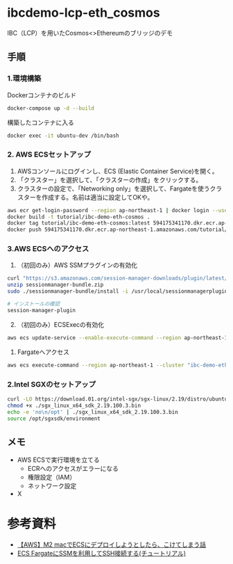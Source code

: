 # ibcdemo-lcp-eth_cosmos

IBC（LCP）を用いたCosmos&lt;>Ethereumのブリッジのデモ

## 手順

### 1.環境構築

Dockerコンテナのビルド

```bash
docker-compose up -d --build
```

構築したコンテナに入る

```bash
docker exec -it ubuntu-dev /bin/bash
```

### 2. AWS ECSセットアップ

1. AWSコンソールにログインし、ECS (Elastic Container Service)を開く。
2. 「クラスター」を選択して、「クラスターの作成」をクリックする。
3. クラスターの設定で、「Networking only」を選択して、Fargateを使うクラスターを作成する。名前は適当に設定してOKや。

```bash
aws ecr get-login-password --region ap-northeast-1 | docker login --username AWS --password-stdin 594175341170.dkr.ecr.ap-northeast-1.amazonaws.com
docker build -t tutorial/ibc-demo-eth-cosmos .
docker tag tutorial/ibc-demo-eth-cosmos:latest 594175341170.dkr.ecr.ap-northeast-1.amazonaws.com/tutorial/ibc-demo-eth-cosmos:latest
docker push 594175341170.dkr.ecr.ap-northeast-1.amazonaws.com/tutorial/ibc-demo-eth-cosmos:latest
```

### 3.AWS ECSへのアクセス

1. （初回のみ）AWS SSMプラグインの有効化

```bash
curl "https://s3.amazonaws.com/session-manager-downloads/plugin/latest/mac/sessionmanager-bundle.zip" -o "sessionmanager-bundle.zip"
unzip sessionmanager-bundle.zip
sudo ./sessionmanager-bundle/install -i /usr/local/sessionmanagerplugin -b /usr/local/bin/session-manager-plugin

# インストールの確認
session-manager-plugin
```

2. （初回のみ）ECSExecの有効化

```bash
aws ecs update-service --enable-execute-command --region ap-northeast-1 --cluster "ibc-demo-ethereum-cosmos" --service "BackendResourceStack-LcpNodeResEcsFargateService3FD40604-g8MqRRzL4tVW" | grep enableExecuteCommand
```

1. Fargateへアクセス
  
```bash
aws ecs execute-command --region ap-northeast-1 --cluster "ibc-demo-ethereum-cosmos" --task "96f1ca4c75514b4dbc64440277d50c36" --container "LcpNodeContainer" --interactive --command "/bin/sh"
```

### 2.Intel SGXのセットアップ

```bash
curl -LO https://download.01.org/intel-sgx/sgx-linux/2.19/distro/ubuntu22.04-server/sgx_linux_x64_sdk_2.19.100.3.bin
chmod +x ./sgx_linux_x64_sdk_2.19.100.3.bin
echo -e 'no\n/opt' | ./sgx_linux_x64_sdk_2.19.100.3.bin
source /opt/sgxsdk/environment
```

## メモ

* AWS ECSで実行環境を立てる
  * ECRへのアクセスがエラーになる
  * 権限設定（IAM）
  * ネットワーク設定
* X

# 参考資料

* [【AWS】M2 macでECSにデプロイしようとしたら、こけてしまう話](https://note.com/ryuone/n/nfae3cc204880)
* [ECS FargateにSSMを利用してSSH接続する(チュートリアル)](https://qiita.com/koji0705/items/005ea6d7c21ddd24ebb3)